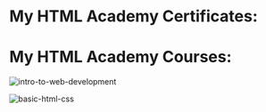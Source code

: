 # My HTML Academy Certificates:

# My HTML Academy Courses:

![intro-to-web-development](https://github.com/wetresfall/htmlacademy/assets/77758805/f7c6942a-28db-46a2-8df1-63319cc9a198)

![basic-html-css](https://github.com/wetresfall/htmlacademy/assets/77758805/0d937f8d-459b-495d-ae66-dd613fb30344)
